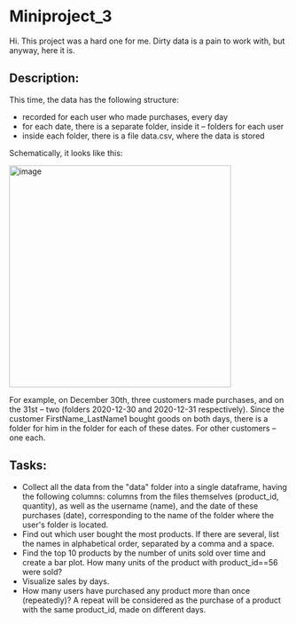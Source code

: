 # Miniproject_3

Hi. This project was a hard one for me. Dirty data is a pain to work with, but anyway, here it is.

## Description:
This time, the data has the following structure:

- recorded for each user who made purchases, every day
- for each date, there is a separate folder, inside it – folders for each user
- inside each folder, there is a file data.csv, where the data is stored 

Schematically, it looks like this:


<img width="400" alt="image" src="https://github.com/Horiz0nT/Miniproject_4/assets/123100055/1cdad4b2-5b7c-416a-a8b3-957473ddf2f1">


For example, on December 30th, three customers made purchases, and on the 31st – two (folders 2020-12-30 and 2020-12-31 respectively). Since the customer FirstName_LastName1 bought goods on both days, there is a folder for him in the folder for each of these dates. For other customers – one each.

## Tasks:

- Collect all the data from the "data" folder into a single dataframe, having the following columns: columns from the files themselves (product_id, quantity), as well as the username (name), and the date of these purchases (date), corresponding to the name of the folder where the user's folder is located.
- Find out which user bought the most products. If there are several, list the names in alphabetical order, separated by a comma and a space.
- Find the top 10 products by the number of units sold over time and create a bar plot. How many units of the product with product_id==56 were sold?
- Visualize sales by days.
- How many users have purchased any product more than once (repeatedly)? A repeat will be considered as the purchase of a product with the same product_id, made on different days.
